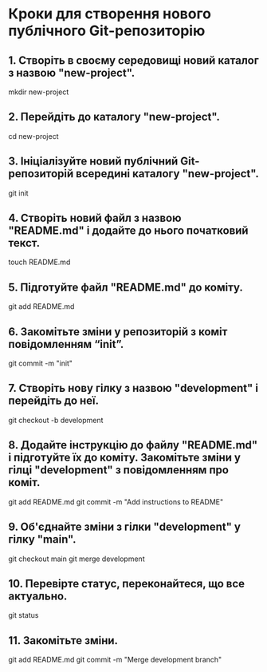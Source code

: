 # Кроки для створення нового публічного Git-репозиторію

## 1. Створіть в своєму середовищі новий каталог з назвою "new-project".
mkdir new-project
## 2. Перейдіть до каталогу "new-project".
cd new-project
## 3. Ініціалізуйте новий публічний Git-репозиторій всередині каталогу "new-project".
git init
## 4. Створіть новий файл з назвою "README.md" і додайте до нього початковий текст.
touch README.md
## 5. Підготуйте файл "README.md" до коміту.
git add README.md
## 6. Закомітьте зміни у репозиторій з коміт повідомленням “init”.
git commit -m "init"
## 7. Створіть нову гілку з назвою "development" і перейдіть до неї.
git checkout -b development
## 8. Додайте інструкцію до файлу "README.md" і підготуйте їх до коміту. Закомітьте зміни у гілці "development" з повідомленням про коміт.
git add README.md
git commit -m "Add instructions to README"
## 9. Об'єднайте зміни з гілки "development" у гілку "main".
git checkout main
git merge development
## 10. Перевірте статус, переконайтеся, що все актуально.
git status
## 11. Закомітьте зміни.
git add README.md
git commit -m "Merge development branch"

